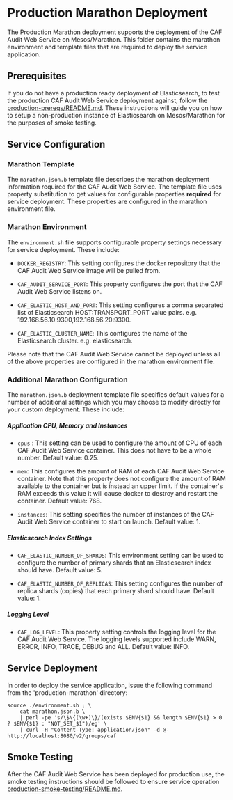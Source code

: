 # Production Marathon Deployment

The Production Marathon deployment supports the deployment of the CAF Audit Web Service on Mesos/Marathon. This folder contains the marathon environment and template files that are required to deploy the service application.

## Prerequisites

If you do not have a production ready deployment of Elasticsearch, to test the production CAF Audit Web Service deployment against, follow the [production-prereqs/README.md](production-prereqs/README.md). These instructions will guide you on how to setup a non-production instance of Elasticsearch on Mesos/Marathon for the purposes of smoke testing.

## Service Configuration

### Marathon Template
The `marathon.json.b` template file describes the marathon deployment information required for the CAF Audit Web Service. The template file uses property substitution to get values for configurable properties **required** for service deployment. These properties are configured in the marathon environment file. 

### Marathon Environment
The `environment.sh` file supports configurable property settings necessary for service deployment. These include:

- `DOCKER_REGISTRY`: This setting configures the docker repository that the CAF Audit Web Service image will be pulled from. 

- `CAF_AUDIT_SERVICE_PORT`: This property configures the port that the CAF Audit Web Service listens on. 

- `CAF_ELASTIC_HOST_AND_PORT`: This setting configures a comma separated list of Elasticsearch HOST:TRANSPORT_PORT value pairs. e.g. 192.168.56.10:9300,192.168.56.20:9300.

- `CAF_ELASTIC_CLUSTER_NAME`: This configures the name of the Elasticsearch cluster. e.g. elasticsearch. 

Please note that the CAF Audit Web Service cannot be deployed unless all of the above properties are configured in the marathon environment file.

### Additional Marathon Configuration
The `marathon.json.b` deployment template file specifies default values for a number of additional settings which you may choose to modify directly for your custom deployment. These include:

##### Application CPU, Memory and Instances

- `cpus` : This setting can be used to configure the amount of CPU of each CAF Audit Web Service container. This does not have to be a whole number. Default value: 0.25.

- `mem`: This configures the amount of RAM of each CAF Audit Web Service container. Note that this property does not configure the amount of RAM available to the container but is instead an upper limit. If the container's RAM exceeds this value it will cause docker to destroy and restart the container. Default value: 768.

- `instances`: This setting specifies the number of instances of the CAF Audit Web Service container to start on launch. Default value: 1.

##### Elasticsearch Index Settings

- `CAF_ELASTIC_NUMBER_OF_SHARDS`: This environment setting can be used to configure the number of primary shards that an Elasticsearch index should have. Default value: 5.

- `CAF_ELASTIC_NUMBER_OF_REPLICAS`: This setting configures the number of replica shards (copies) that each primary shard should have. Default value: 1.

##### Logging Level

- `CAF_LOG_LEVEL`: This property setting controls the logging level for the CAF Audit Web Service. The logging levels supported include WARN, ERROR, INFO, TRACE, DEBUG and ALL. Default value: INFO.

## Service Deployment
In order to deploy the service application, issue the following command from the 'production-marathon' directory:

	source ./environment.sh ; \
		cat marathon.json.b \
		| perl -pe 's/\$\{(\w+)\}/(exists $ENV{$1} && length $ENV{$1} > 0 ? $ENV{$1} : "NOT_SET_$1")/eg' \
		| curl -H "Content-Type: application/json" -d @- http://localhost:8080/v2/groups/caf

## Smoke Testing

After the CAF Audit Web Service has been deployed for production use, the smoke testing instructions should be followed to ensure service operation [production-smoke-testing/README.md](production-smoke-testing/README.md).
